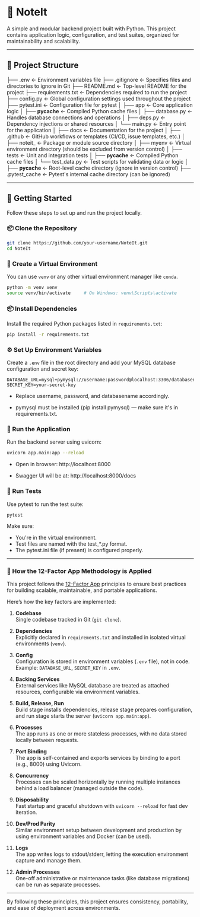 # 📒 NoteIt

A simple and modular backend project built with Python. This project contains application logic, configuration, and test suites, organized for maintainability and scalability.

---

## 📁 Project Structure

├── .env                   <- Environment variables file
├── .gitignore             <- Specifies files and directories to ignore in Git
├── README.md              <- Top-level README for the project
├── requirements.txt       <- Dependencies required to run the project
├── config.py              <- Global configuration settings used throughout the project
├── pytest.ini             <- Configuration file for pytest
│
├── app                    <- Core application logic
│   ├── __pycache__        <- Compiled Python cache files
│   ├── database.py        <- Handles database connections and operations
│   ├── deps.py            <- Dependency injections or shared resources
│   └── main.py            <- Entry point for the application
│
├── docs                   <- Documentation for the project
│
├── .github                <- GitHub workflows or templates (CI/CD, issue templates, etc.)
│
├── noteit_                <- Package or module source directory
│
├── myenv                  <- Virtual environment directory (should be excluded from version control)
│
├── tests                  <- Unit and integration tests
│   ├── __pycache__        <- Compiled Python cache files
│   └── test_data.py       <- Test scripts for validating data or logic
│
├── __pycache__            <- Root-level cache directory (ignore in version control)
├── .pytest_cache          <- Pytest's internal cache directory (can be ignored)


---

## 🚀 Getting Started

Follow these steps to set up and run the project locally.

###  📦 Clone the Repository
```bash
git clone https://github.com/your-username/NoteIt.git
cd NoteIt
```

### 🐍 Create a Virtual Environment

You can use `venv` or any other virtual environment manager like `conda`.

```bash
python -m venv venv
source venv/bin/activate     # On Windows: venv\Scripts\activate
```

### 📦 Install Dependencies

Install the required Python packages listed in `requirements.txt`:

```bash
pip install -r requirements.txt
```

### ⚙️ Set Up Environment Variables

Create a `.env` file in the root directory and add your MySQL database configuration and secret key:

```
DATABASE_URL=mysql+pymysql://username:password@localhost:3306/databasename
SECRET_KEY=your-secret-key
```
- Replace username, password, and databasename accordingly.

- pymysql must be installed (pip install pymysql) — make sure it's in requirements.txt.

### 🚀 Run the Application

Run the backend server using uvicorn:

```bash
uvicorn app.main:app --reload
```

- Open in browser: http://localhost:8000

- Swagger UI will be at: http://localhost:8000/docs

### 🧪 Run Tests
Use pytest to run the test suite:

```
pytest
```
Make sure:
- You're in the virtual environment.
- Test files are named with the test_*.py format.
- The pytest.ini file (if present) is configured properly.

---

### 🌟 How the 12-Factor App Methodology is Applied

This project follows the [12-Factor App](https://12factor.net/) principles to ensure best practices for building scalable, maintainable, and portable applications.

Here’s how the key factors are implemented:

1. **Codebase**  
   Single codebase tracked in Git (`git clone`).

2. **Dependencies**  
   Explicitly declared in `requirements.txt` and installed in isolated virtual environments (`venv`).

3. **Config**  
   Configuration is stored in environment variables (`.env` file), not in code.  
   Example: `DATABASE_URL`, `SECRET_KEY` in `.env`.

4. **Backing Services**  
   External services like MySQL database are treated as attached resources, configurable via environment variables.

5. **Build, Release, Run**  
   Build stage installs dependencies, release stage prepares configuration, and run stage starts the server (`uvicorn app.main:app`).

6. **Processes**  
   The app runs as one or more stateless processes, with no data stored locally between requests.

7. **Port Binding**  
   The app is self-contained and exports services by binding to a port (e.g., 8000) using Uvicorn.

8. **Concurrency**  
   Processes can be scaled horizontally by running multiple instances behind a load balancer (managed outside the code).

9. **Disposability**  
   Fast startup and graceful shutdown with `uvicorn --reload` for fast dev iteration.

10. **Dev/Prod Parity**  
    Similar environment setup between development and production by using environment variables and Docker (can be used).

11. **Logs**  
    The app writes logs to stdout/stderr, letting the execution environment capture and manage them.

12. **Admin Processes**  
    One-off administrative or maintenance tasks (like database migrations) can be run as separate processes.

---

By following these principles, this project ensures consistency, portability, and ease of deployment across environments.
